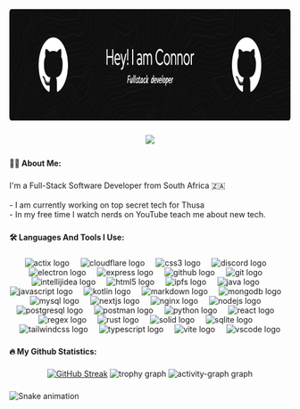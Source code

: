 <div align="center">
  <img height="200" src="https://raw.githubusercontent.com/connor-davis/connor-davis/refs/heads/master/github-header-image.png"  />
</div>

###

<div align="center">
  <img src="https://visitor-badge.laobi.icu/badge?page_id=connor-davis.connor-davis&left_text=My%20Profile%20Views"  />
</div>

###

<h4 align="left">🧑‍💻 About Me:</h4>

###

<p align="left">I'm a Full-Stack Software Developer from South Africa 🇿🇦<br><br>- I am currently working on top secret tech for Thusa<br>- In my free time I watch nerds on YouTube teach me about new tech.</p>

###

<h4 align="left">🛠️ Languages And Tools I Use:</h4>

###

<div align="center">
  <img src="https://skillicons.dev/icons?i=actix" height="40" alt="actix logo"  />
  <img width="12" />
  <img src="https://skillicons.dev/icons?i=cloudflare" height="40" alt="cloudflare logo"  />
  <img width="12" />
  <img src="https://skillicons.dev/icons?i=css" height="40" alt="css3 logo"  />
  <img width="12" />
  <img src="https://skillicons.dev/icons?i=discord" height="40" alt="discord logo"  />
  <img width="12" />
  <img src="https://skillicons.dev/icons?i=electron" height="40" alt="electron logo"  />
  <img width="12" />
  <img src="https://skillicons.dev/icons?i=express" height="40" alt="express logo"  />
  <img width="12" />
  <img src="https://skillicons.dev/icons?i=github" height="40" alt="github logo"  />
  <img width="12" />
  <img src="https://skillicons.dev/icons?i=git" height="40" alt="git logo"  />
  <img width="12" />
  <img src="https://skillicons.dev/icons?i=idea" height="40" alt="intellijidea logo"  />
  <img width="12" />
  <img src="https://skillicons.dev/icons?i=html" height="40" alt="html5 logo"  />
  <img width="12" />
  <img src="https://skillicons.dev/icons?i=ipfs" height="40" alt="ipfs logo"  />
  <img width="12" />
  <img src="https://skillicons.dev/icons?i=java" height="40" alt="java logo"  />
  <img width="12" />
  <img src="https://skillicons.dev/icons?i=js" height="40" alt="javascript logo"  />
  <img width="12" />
  <img src="https://skillicons.dev/icons?i=kotlin" height="40" alt="kotlin logo"  />
  <img width="12" />
  <img src="https://skillicons.dev/icons?i=md" height="40" alt="markdown logo"  />
  <img width="12" />
  <img src="https://skillicons.dev/icons?i=mongodb" height="40" alt="mongodb logo"  />
  <img width="12" />
  <img src="https://skillicons.dev/icons?i=mysql" height="40" alt="mysql logo"  />
  <img width="12" />
  <img src="https://skillicons.dev/icons?i=nextjs" height="40" alt="nextjs logo"  />
  <img width="12" />
  <img src="https://skillicons.dev/icons?i=nginx" height="40" alt="nginx logo"  />
  <img width="12" />
  <img src="https://skillicons.dev/icons?i=nodejs" height="40" alt="nodejs logo"  />
  <img width="12" />
  <img src="https://skillicons.dev/icons?i=postgres" height="40" alt="postgresql logo"  />
  <img width="12" />
  <img src="https://skillicons.dev/icons?i=postman" height="40" alt="postman logo"  />
  <img width="12" />
  <img src="https://skillicons.dev/icons?i=py" height="40" alt="python logo"  />
  <img width="12" />
  <img src="https://skillicons.dev/icons?i=react" height="40" alt="react logo"  />
  <img width="12" />
  <img src="https://skillicons.dev/icons?i=regex" height="40" alt="regex logo"  />
  <img width="12" />
  <img src="https://skillicons.dev/icons?i=rust" height="40" alt="rust logo"  />
  <img width="12" />
  <img src="https://skillicons.dev/icons?i=solidjs" height="40" alt="solid logo"  />
  <img width="12" />
  <img src="https://skillicons.dev/icons?i=sqlite" height="40" alt="sqlite logo"  />
  <img width="12" />
  <img src="https://skillicons.dev/icons?i=tailwind" height="40" alt="tailwindcss logo"  />
  <img width="12" />
  <img src="https://skillicons.dev/icons?i=ts" height="40" alt="typescript logo"  />
  <img width="12" />
  <img src="https://skillicons.dev/icons?i=vite" height="40" alt="vite logo"  />
  <img width="12" />
  <img src="https://skillicons.dev/icons?i=vscode" height="40" alt="vscode logo"  />
</div>

###

<h4 align="left">🔥 My Github Statistics:</h4>

###

<div align="center">
  <a href="https://git.io/streak-stats"><img src="https://streak-stats.demolab.com?user=connor-davis&theme=dark&date_format=M%20j%5B%2C%20Y%5D&mode=weekly&background=151619&border=27282A&stroke=27282A&ring=D31266&fire=D31266&currStreakNum=D31266&sideNums=FFFFFF&currStreakLabel=FFFFFF&sideLabels=EBEBEB&dates=EBEBEB&excludeDaysLabel=EBEBEB" alt="GitHub Streak" /></a>
  <img src="https://github-profile-trophy.vercel.app?username=connor-davis&theme=onedark&column=-1&row=1&margin-w=8&margin-h=8&no-bg=false&no-frame=true&order=4" height="150" alt="trophy graph"  />
  <img src="https://github-readme-activity-graph.vercel.app/graph?username=connor-davis&radius=16&theme=one-dark&area=true&order=5&custom_title=Contribution%20Graph&hide_border=true" height="300" alt="activity-graph graph"  />
</div>

###

<img src="https://raw.githubusercontent.com/connor-davis/connor-davis/output/snake.svg" alt="Snake animation" />

###
